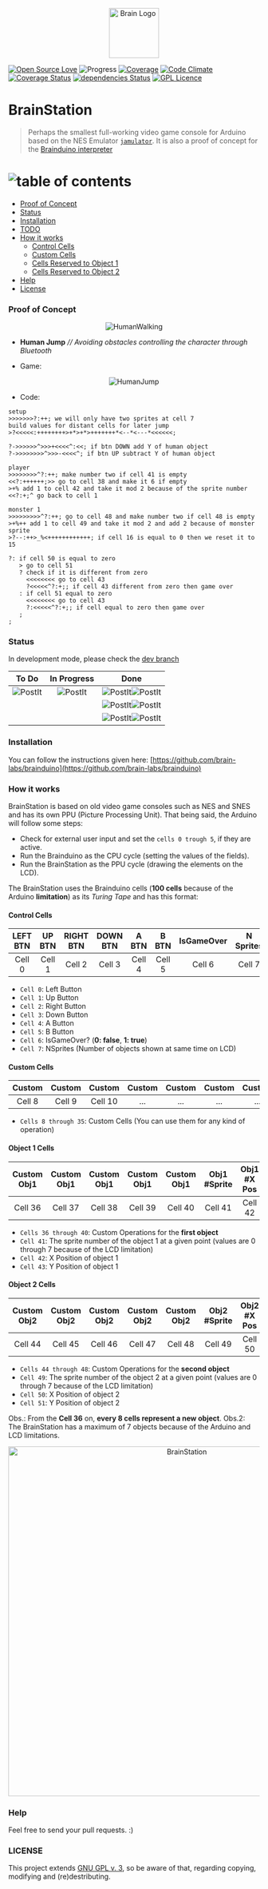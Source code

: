 <p align="center">
	<img alt="Brain Logo" src="https://brain-labs.github.io/brain-visualizer/img/brain.png" width="100" /> 
</p>

[![Open Source Love](https://badges.frapsoft.com/os/v2/open-source.svg?v=103)](https://github.com/ellerbrock/open-source-badge/)
![Progress](http://progressed.io/bar/95)
[![Coverage](https://codeclimate.com/github/brain-labs/brainstation/badges/issue_count.svg)](https://codeclimate.com/github/brain-labs/brainstation/)
[![Code Climate](https://codeclimate.com/github/brain-labs/brainstation/badges/gpa.svg)](https://codeclimate.com/github/brain-labs/brainstation)
[![Coverage Status](https://coveralls.io/repos/github/boennemann/badges/badge.svg?branch=master)](https://coveralls.io/github/boennemann/badges?branch=master)
[![dependencies Status](https://david-dm.org/boennemann/badges/status.svg)](https://david-dm.org/boennemann/badges)
[![GPL Licence](https://badges.frapsoft.com/os/gpl/gpl.png?v=103)](https://opensource.org/licenses/GPL-3.0/)

# BrainStation
> Perhaps the smallest full-working video game console for Arduino based on the NES Emulator [`jamulator`](https://github.com/andrewrk/jamulator). It is also a proof of concept for the [Brainduino interpreter](https://github.com/brain-labs/brainduino)

# <img src="https://brain-labs.github.io/brain-visualizer/img/table_of_contents.png" alt="table of contents">

- [Proof of Concept](#proof-of-concept)
- [Status](#status)
- [Installation](#installation)
- [TODO](#todo)
- [How it works](#how-it-works)
  - [Control Cells](#control-cells)
  - [Custom Cells](#custom-cells)
  - [Cells Reserved to Object 1](#object-1-cells)
  - [Cells Reserved to Object 2](#object-2-cells)
- [Help](#help)
- [License](#license)

### Proof of Concept

<p align="center">
        <img alt="HumanWalking" src="./img/human_walking.gif" />
</p>

- __Human Jump__ _// Avoiding obstacles controlling the character through Bluetooth_

- Game:

<p align="center">
        <img alt="HumanJump" src="./img/human_jump.gif" />
</p>

- Code:

```Brainfuck
setup
>>>>>>>?:++; we will only have two sprites at cell 7
build values for distant cells for later jump
>?<<<<<:++++++++>+*>+*>+++++++*<--*<---*<<<<<<;

?->>>>>>^>>>+<<<<^:<<; if btn DOWN add Y of human object
?->>>>>>>>^>>>-<<<<^; if btn UP subtract Y of human object

player
>>>>>>>>^?:++; make number two if cell 41 is empty
<<?:++++++;>> go to cell 38 and make it 6 if empty
>+% add 1 to cell 42 and take it mod 2 because of the sprite number
<<?:+;^ go back to cell 1

monster 1
>>>>>>>>>^?:++; go to cell 48 and make number two if cell 48 is empty
>+%++ add 1 to cell 49 and take it mod 2 and add 2 because of monster sprite
>?--:++>_%<++++++++++++; if cell 16 is equal to 0 then we reset it to 15

?: if cell 50 is equal to zero
   > go to cell 51
   ? check if it is different from zero
     <<<<<<<< go to cell 43
     ?<<<<<^?:+;; if cell 43 different from zero then game over
   : if cell 51 equal to zero
     <<<<<<<< go to cell 43
     ?:<<<<<^?:+;; if cell equal to zero then game over
   ; 
;
```

### Status
In development mode, please check the [dev branch](https://github.com/brain-labs/brainstation/tree/dev)

| To Do | In Progress | Done  |
| :---: | :---------: | :---: |
|![PostIt](http://api.ideiadoluiz.com.br/postit/?title=%20%237&desc=Release%20v1.0%20on%20the%20Brain%20package)|![PostIt](http://api.ideiadoluiz.com.br/postit/?title=%20%237&desc=Implement%202nd%20proof%20of%20concept%20(Spaceships%20with%20laser))|![PostIt](http://api.ideiadoluiz.com.br/postit/?title=%20%231&desc=Implement%20BLE%20Shield%20Commands)![PostIt](http://api.ideiadoluiz.com.br/postit/?title=%20%232&desc=Implement%20BrainDelegate%20for%20Brainduino)|
|||![PostIt](http://api.ideiadoluiz.com.br/postit/?title=%20%233&desc=Make%20Listener%20for%20all%20button%20events,%20LEFT,%20UP,%20RIGHT,%20DOWN,%20A%20and%20B)![PostIt](http://api.ideiadoluiz.com.br/postit/?title=%20%234&desc=Stop%20Console%20when%20Game%20Over%20Cell%20is%20true)|
|||![PostIt](http://api.ideiadoluiz.com.br/postit/?title=%20%235&desc=Make%20Object%20move%20in%20Brain)![PostIt](http://api.ideiadoluiz.com.br/postit/?title=%20%236&desc=Implement%201st%20proof%20of%20concept%20(Human%20Jump))|

### Installation
You can follow the instructions given here: [https://github.com/brain-labs/brainduino](https://github.com/brain-labs/brainduino)

### How it works
BrainStation is based on old video game consoles such as NES and SNES and has its own PPU (Picture Processing Unit). That being said, the Arduino will follow some steps:

- Check for external user input and set the `cells 0 trough 5`, if they are active.
- Run the Brainduino as the CPU cycle (setting the values of the fields).
- Run the BrainStation as the PPU cycle (drawing the elements on the LCD).

The BrainStation uses the Brainduino cells (__100 cells__ because of the Arduino __limitation__) as its _Turing Tape_ and has this format:

#### Control Cells

|   LEFT BTN   |   UP BTN    |  RIGHT BTN  |   DOWN BTN  |    A BTN    |     B BTN   |  IsGameOver | N Sprites  |
| :----------: | :---------: | :---------: | :---------: | :---------: | :---------: | :---------: | :--------: |
|   Cell 0     |   Cell 1    |   Cell 2    |    Cell 3   |    Cell 4   |     Cell 5  |    Cell 6   |   Cell 7   |

- `Cell 0`: Left Button
- `Cell 1`: Up Button
- `Cell 2`: Right Button
- `Cell 3`: Down Button
- `Cell 4`: A Button
- `Cell 5`: B Button
- `Cell 6`: IsGameOver? (__0: false__, __1: true__)
- `Cell 7`: NSprites (Number of objects shown at same time on LCD)

#### Custom Cells

|  Custom  |  Custom  |  Custom  |  Custom  |  Custom  |  Custom  |  Custom  |  Custom     |    Custom   |   Custom   |
| :------: | :------: | :------: | :------: | :------: | :------: | :------: | :---------: | :---------: | :--------: |
| Cell 8   | Cell 9   | Cell 10  |   ...    |   ...    |    ...   |    ...   |  Cell 33    | Cell 34     |   Cell 35  |

- `Cells 8 through 35`: Custom Cells (You can use them for any kind of operation)

#### Object 1 Cells

| Custom Obj1 | Custom Obj1 | Custom Obj1 | Custom Obj1 | Custom Obj1 | Obj1 #Sprite |  Obj1 #X Pos | Obj1 #Y Pos |
| :---------: | :---------: | :---------: | :---------: | :---------: | :----------: | :---------:  | :--------:  |
|   Cell 36   |   Cell 37   |   Cell 38   |    Cell 39  |    Cell 40  |     Cell 41  |    Cell 42   |   Cell 43   |

- `Cells 36 through 40`: Custom Operations for the __first object__
- `Cell 41`: The sprite number of the object 1 at a given point (values are 0 through 7 because of the LCD limitation)
- `Cell 42`: X Position of object 1
- `Cell 43`: Y Position of object 1

#### Object 2 Cells


| Custom Obj2 | Custom Obj2 | Custom Obj2 | Custom Obj2 | Custom Obj2 | Obj2 #Sprite |  Obj2 #X Pos | Obj2 #Y Pos |
| :---------: | :---------: | :---------: | :---------: | :---------: | :----------: | :---------:  | :--------:  |
|   Cell 44   |   Cell 45   |   Cell 46   |    Cell 47  |    Cell 48  |     Cell 49  |    Cell 50   |   Cell 51   |

- `Cells 44 through 48`: Custom Operations for the __second object__
- `Cell 49`: The sprite number of the object 2 at a given point (values are 0 through 7 because of the LCD limitation)
- `Cell 50`: X Position of object 2
- `Cell 51`: Y Position of object 2

Obs.: From the __Cell 36__ on, __every 8 cells represent a new object__.
Obs.2: The BrainStation has a maximum of 7 objects because of the Arduino and LCD limitations.


<p align="center">
	<img alt="BrainStation" src="./img/brainstation.jpg" height="700px" />
</p>

### Help
Feel free to send your pull requests. :)

### LICENSE
This project extends [GNU GPL v. 3](http://www.gnu.org/licenses/gpl-3.0.en.html), so be aware of that, regarding copying, modifying and (re)destributing.

